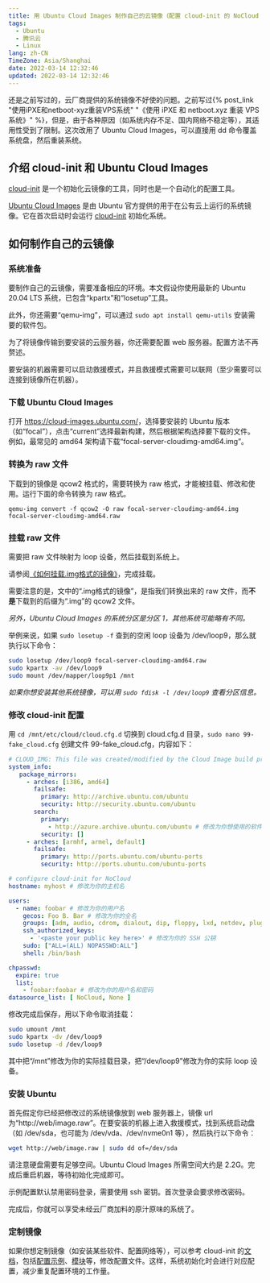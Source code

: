 ```yaml
---
title: 用 Ubuntu Cloud Images 制作自己的云镜像（配置 cloud-init 的 NoCloud 数据源）
tags:
  - Ubuntu
  - 腾讯云
  - Linux
lang: zh-CN
TimeZone: Asia/Shanghai
date: 2022-03-14 12:32:46
updated: 2022-03-14 12:32:46
---
```


还是之前写过的，云厂商提供的系统镜像不好使的问题。之前写过{% post_link "使用iPXE和netboot-xyz重装VPS系统" "《使用 iPXE 和 netboot.xyz 重装 VPS 系统》" %}，但是，由于各种原因（如系统内存不足、国内网络不稳定等），其适用性受到了限制。这次改用了 Ubuntu Cloud Images，可以直接用 dd 命令覆盖系统盘，然后重装系统。

<!-- more -->

## 介绍 cloud-init 和 Ubuntu Cloud Images
[cloud-init](https://cloud-init.io/) 是一个初始化云镜像的工具，同时也是一个自动化的配置工具。

[Ubuntu Cloud Images](https://cloud-images.ubuntu.com/) 是由 Ubuntu 官方提供的用于在公有云上运行的系统镜像。它在首次启动时会运行 [cloud-init](https://cloud-init.io/) 初始化系统。

<!-- 此博客选用 Ubuntu Cloud Images 是因为：1. 博主最熟悉 Ubuntu 2. Ubuntu Cloud Images 与 cloud-init 集成较好。我也试过用 [Fedora Cloud](https://alt.fedoraproject.org/cloud/) 镜像，尽管该镜像好像有 cloud-init 相关的配置文件，但是 cloud-init 似乎没有被执行，我仍在调查。 -->

## 如何制作自己的云镜像
### 系统准备
要制作自己的云镜像，需要准备相应的环境。本文假设你使用最新的 Ubuntu 20.04 LTS 系统，已包含“kpartx”和“losetup”工具。

此外，你还需要“qemu-img”，可以通过 `sudo apt install qemu-utils` 安装需要的软件包。

为了将镜像传输到要安装的云服务器，你还需要配置 web 服务器。配置方法不再赘述。

要安装的机器需要可以启动救援模式，并且救援模式需要可以联网（至少需要可以连接到镜像所在机器）。

### 下载 Ubuntu Cloud Images
打开 <https://cloud-images.ubuntu.com/>，选择要安装的 Ubuntu 版本（如“focal”），点击“current”选择最新构建，然后根据架构选择要下载的文件。例如，最常见的 amd64 架构请下载“focal-server-cloudimg-amd64.img”。

### 转换为 raw 文件
下载到的镜像是 qcow2 格式的，需要转换为 raw 格式，才能被挂载、修改和使用。运行下面的命令转换为 raw 格式。

```
qemu-img convert -f qcow2 -O raw focal-server-cloudimg-amd64.img focal-server-cloudimg-amd64.raw
```

### 挂载 raw 文件
需要把 raw 文件映射为 loop 设备，然后挂载到系统上。

请参阅[《如何挂载.img格式的镜像》](https://www.jianshu.com/p/0c8a471622df)，完成挂载。

需要注意的是，文中的“.img格式的镜像”，是指我们转换出来的 raw 文件，而**不是**下载到的后缀为“.img”的 qcow2 文件。

*另外，Ubuntu Cloud Images 的系统分区是分区 1，其他系统可能略有不同。*

举例来说，如果 `sudo losetup -f` 查到的空闲 loop 设备为 /dev/loop9，那么就执行以下命令：

```sh
sudo losetup /dev/loop9 focal-server-cloudimg-amd64.raw
sudo kpartx -av /dev/loop9
sudo mount /dev/mapper/loop9p1 /mnt
```

*如果你想安装其他系统镜像，可以用 `sudo fdisk -l /dev/loop9` 查看分区信息。*

### 修改 cloud-init 配置
用 `cd /mnt/etc/cloud/cloud.cfg.d` 切换到 cloud.cfg.d 目录，`sudo nano 99-fake_cloud.cfg` 创建文件 99-fake_cloud.cfg，内容如下：

```yml
# CLOUD_IMG: This file was created/modified by the Cloud Image build process
system_info:
   package_mirrors:
     - arches: [i386, amd64]
       failsafe:
         primary: http://archive.ubuntu.com/ubuntu
         security: http://security.ubuntu.com/ubuntu
       search:
         primary:
           - http://azure.archive.ubuntu.com/ubuntu # 修改为你想使用的软件包源
         security: []
     - arches: [armhf, armel, default]
       failsafe:
         primary: http://ports.ubuntu.com/ubuntu-ports
         security: http://ports.ubuntu.com/ubuntu-ports

# configure cloud-init for NoCloud
hostname: myhost # 修改为你的主机名

users:
  - name: foobar # 修改为你的用户名
    gecos: Foo B. Bar # 修改为你的全名
    groups: [adm, audio, cdrom, dialout, dip, floppy, lxd, netdev, plugdev, sudo, video]
    ssh_authorized_keys:
      - '<paste your public key here>' # 修改为你的 SSH 公钥
    sudo: ["ALL=(ALL) NOPASSWD:ALL"]
    shell: /bin/bash

chpasswd:
  expire: true
  list:
    - foobar:foobar # 修改为你的用户名和密码
datasource_list: [ NoCloud, None ]
```

修改完成后保存，用以下命令取消挂载：

```sh
sudo umount /mnt
sudo kpartx -dv /dev/loop9
sudo losetup -d /dev/loop9
```

其中把“/mnt”修改为你的实际挂载目录，把“/dev/loop9”修改为你的实际 loop 设备。

### 安装 Ubuntu
首先假定你已经把修改过的系统镜像放到 web 服务器上，镜像 url 为“http\://web/image.raw”。在要安装的机器上进入救援模式，找到系统启动盘（如 /dev/sda，也可能为 /dev/vda、/dev/nvme0n1 等），然后执行以下命令：

```sh
wget http://web/image.raw | sudo dd of=/dev/sda
```

请注意硬盘需要有足够空间。Ubuntu Cloud Images 所需空间大约是 2.2G。完成后重启机器，等待初始化完成即可。

示例配置默认禁用密码登录，需要使用 ssh 密钥。首次登录会要求修改密码。

完成后，你就可以享受未经云厂商加料的原汁原味的系统了。

### 定制镜像
如果你想定制镜像（如安装某些软件、配置网络等），可以参考 cloud-init 的[文档](https://cloudinit.readthedocs.io/en/latest/)，包括[配置示例](https://cloudinit.readthedocs.io/en/latest/topics/examples.html)、[模块](https://cloudinit.readthedocs.io/en/latest/topics/modules.html)等，修改配置文件。这样，系统初始化时会进行对应配置，减少重复配置环境的工作量。
